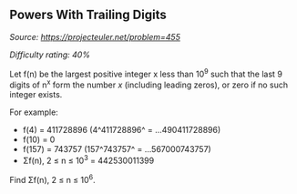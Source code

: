Powers With Trailing Digits
---------------------------

*Source: https://projecteuler.net/problem=455*


*Difficulty rating: 40%*

Let f(n) be the largest positive integer x less than 10<sup>9</sup> such that the
last 9 digits of n<sup>x</sup> form the number *x* (including leading zeros), or
zero if no such integer exists.

For example:

-   f(4) = 411728896 (4^411728896^ = ...490411728896)
-   f(10) = 0
-   f(157) = 743757 (157^743757^ = ...567000743757)
-   Σf(n), 2 ≤ n ≤ 10<sup>3</sup> = 442530011399

Find Σf(n), 2 ≤ n ≤ 10<sup>6</sup>.
